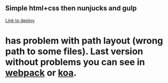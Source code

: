 ## Simple html+css then nunjucks and gulp

[Link to deploy](https://oleksandr-kupenko.github.io/DB2-template/)

# has problem with path layout (wrong path to some files). Last version without problems you can see in [webpack](https://github.com/oleksandr-kupenko/db2-webpack) or [koa](https://github.com/oleksandr-kupenko/koa-demo-db2).
